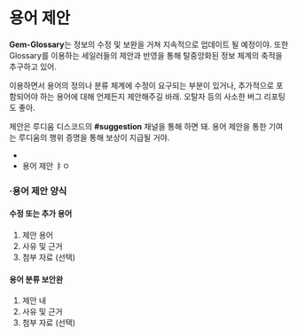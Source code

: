 # 용어 제안

**Gem-Glossary**는 정보의 수정 및 보완을 거쳐 지속적으로 업데이트 될 예정이야. 또한 Glossary를 이용하는 세일러들의 제안과 반영을 통해 탈중앙화된 정보 체계의 축적을 추구하고 있어.

이용하면서 용어의 정의나 분류 체계에 수정이 요구되는 부분이 있거나, 추가적으로 포함되어야 하는 용어에 대해 언제든지 제안해주길 바래. 오탈자 등의 사소한 버그 리포팅도 좋아.

제안은 루디움 디스코드의 **#suggestion** 채널을 통해 하면 돼. 용어 제안을 통한 기여는 루디움의 행위 증명을 통해 보상이 지급될 거야.



*
* 용어 제안 ㅑㅇ&#x20;

### ·용어 제안 양식



#### &#x20;수정 또는 추가 용어

1. 제안 용어
2. 사유 및 근거
3. 첨부 자료 (선택)

#### 용어 분류 보안완

1. 제안 내
2. 사유 및 근거
3. 첨부 자료 (선택)
